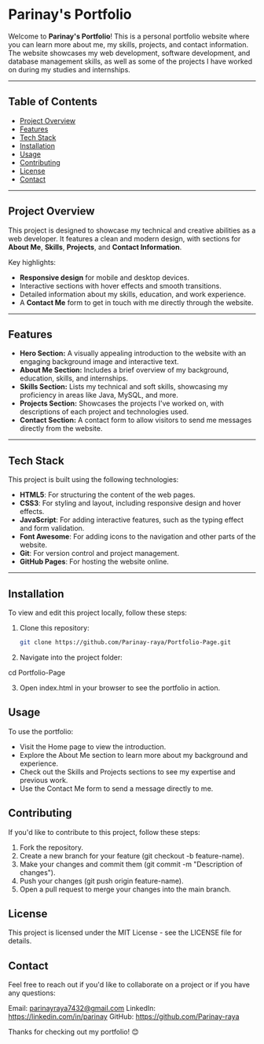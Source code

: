 # Parinay's Portfolio

Welcome to **Parinay's Portfolio**! This is a personal portfolio website where you can learn more about me, my skills, projects, and contact information. The website showcases my web development, software development, and database management skills, as well as some of the projects I have worked on during my studies and internships.

---

## Table of Contents

- [Project Overview](#project-overview)
- [Features](#features)
- [Tech Stack](#tech-stack)
- [Installation](#installation)
- [Usage](#usage)
- [Contributing](#contributing)
- [License](#license)
- [Contact](#contact)

---

## Project Overview

This project is designed to showcase my technical and creative abilities as a web developer. It features a clean and modern design, with sections for **About Me**, **Skills**, **Projects**, and **Contact Information**.

Key highlights:
- **Responsive design** for mobile and desktop devices.
- Interactive sections with hover effects and smooth transitions.
- Detailed information about my skills, education, and work experience.
- A **Contact Me** form to get in touch with me directly through the website.

---

## Features

- **Hero Section:** A visually appealing introduction to the website with an engaging background image and interactive text.
- **About Me Section:** Includes a brief overview of my background, education, skills, and internships.
- **Skills Section:** Lists my technical and soft skills, showcasing my proficiency in areas like Java, MySQL, and more.
- **Projects Section:** Showcases the projects I've worked on, with descriptions of each project and technologies used.
- **Contact Section:** A contact form to allow visitors to send me messages directly from the website.

---

## Tech Stack

This project is built using the following technologies:

- **HTML5**: For structuring the content of the web pages.
- **CSS3**: For styling and layout, including responsive design and hover effects.
- **JavaScript**: For adding interactive features, such as the typing effect and form validation.
- **Font Awesome**: For adding icons to the navigation and other parts of the website.
- **Git**: For version control and project management.
- **GitHub Pages**: For hosting the website online.

---

## Installation

To view and edit this project locally, follow these steps:

1. Clone this repository:
   ```bash
   git clone https://github.com/Parinay-raya/Portfolio-Page.git
2. Navigate into the project folder:

  cd Portfolio-Page

3. Open index.html in your browser to see the portfolio in action.

## Usage
To use the portfolio:

 - Visit the Home page to view the introduction.
 - Explore the About Me section to learn more about my background and experience.
 - Check out the Skills and Projects sections to see my expertise and previous work.
 - Use the Contact Me form to send a message directly to me.

## Contributing
If you'd like to contribute to this project, follow these steps:

1. Fork the repository.
2. Create a new branch for your feature (git checkout -b feature-name).
3. Make your changes and commit them (git commit -m "Description of changes").
4. Push your changes (git push origin feature-name).
5. Open a pull request to merge your changes into the main branch.

## License
This project is licensed under the MIT License - see the LICENSE file for details.

## Contact
Feel free to reach out if you'd like to collaborate on a project or if you have any questions:

Email: parinayraya7432@gmail.com
LinkedIn: https://linkedin.com/in/parinay
GitHub: https://github.com/Parinay-raya

Thanks for checking out my portfolio! 😊

